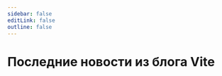 ```yaml
---
sidebar: false
editLink: false
outline: false
---
```


<script setup>
import BlogIndex from './.vitepress/theme/components/BlogIndex.vue'
</script>

# Последние новости из блога Vite

<BlogIndex/>
